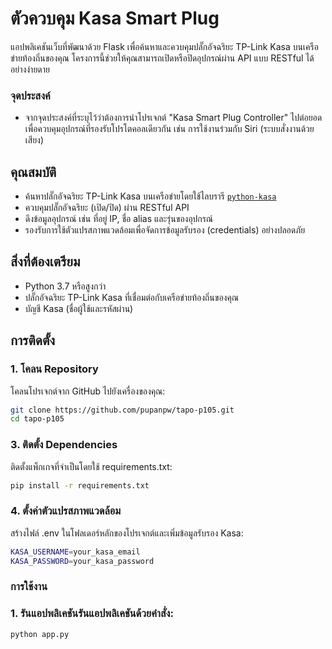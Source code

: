 # ตัวควบคุม Kasa Smart Plug

แอปพลิเคชันเว็บที่พัฒนาด้วย Flask เพื่อค้นหาและควบคุมปลั๊กอัจฉริยะ TP-Link Kasa บนเครือข่ายท้องถิ่นของคุณ โครงการนี้ช่วยให้คุณสามารถเปิดหรือปิดอุปกรณ์ผ่าน API แบบ RESTful ได้อย่างง่ายดาย

### จุดประสงค์

- จากจุดประสงค์ที่ระบุไว้ว่าต้องการนำโปรเจกต์ "Kasa Smart Plug Controller" ไปต่อยอดเพื่อควบคุมอุปกรณ์ที่รองรับโปรโตคอลเดียวกัน เช่น การใช้งานร่วมกับ Siri (ระบบสั่งงานด้วยเสียง)

## คุณสมบัติ

- ค้นหาปลั๊กอัจฉริยะ TP-Link Kasa บนเครือข่ายโดยใช้ไลบรารี [`python-kasa`](https://python-kasa.readthedocs.io/)
- ควบคุมปลั๊กอัจฉริยะ (เปิด/ปิด) ผ่าน RESTful API
- ดึงข้อมูลอุปกรณ์ เช่น ที่อยู่ IP, ชื่อ alias และรุ่นของอุปกรณ์
- รองรับการใช้ตัวแปรสภาพแวดล้อมเพื่อจัดการข้อมูลรับรอง (credentials) อย่างปลอดภัย

## สิ่งที่ต้องเตรียม

- Python 3.7 หรือสูงกว่า
- ปลั๊กอัจฉริยะ TP-Link Kasa ที่เชื่อมต่อกับเครือข่ายท้องถิ่นของคุณ
- บัญชี Kasa (ชื่อผู้ใช้และรหัสผ่าน)

## การติดตั้ง

### 1. โคลน Repository

โคลนโปรเจกต์จาก GitHub ไปยังเครื่องของคุณ:

```bash
git clone https://github.com/pupanpw/tapo-p105.git
cd tapo-p105
```

### 3. ติดตั้ง Dependencies

ติดตั้งแพ็กเกจที่จำเป็นโดยใช้ requirements.txt:

```bash
pip install -r requirements.txt
```

### 4. ตั้งค่าตัวแปรสภาพแวดล้อม

สร้างไฟล์ .env ในโฟลเดอร์หลักของโปรเจกต์และเพิ่มข้อมูลรับรอง Kasa:

```bash
KASA_USERNAME=your_kasa_email
KASA_PASSWORD=your_kasa_password
```

### การใช้งาน

### 1. รันแอปพลิเคชันรันแอปพลิเคชันด้วยคำสั่ง:

```bash
python app.py
```
